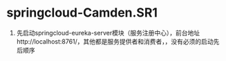 # springcloud-Camden.SR1

1. 先启动springcloud-eureka-server模块（服务注册中心），前台地址http://localhost:8761/，其他都是服务提供者和消费者，，没有必须的启动先后顺序



